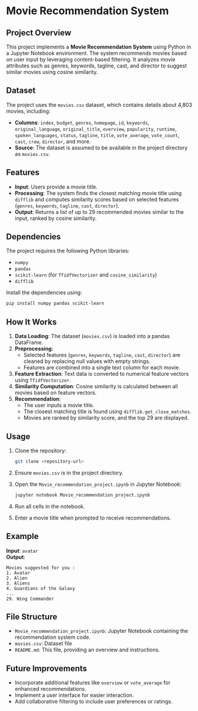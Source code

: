 # Movie Recommendation System

## Project Overview

This project implements a **Movie Recommendation System** using Python in a Jupyter Notebook environment. The system recommends movies based on user input by leveraging content-based filtering. It analyzes movie attributes such as genres, keywords, tagline, cast, and director to suggest similar movies using cosine similarity.

## Dataset

The project uses the `movies.csv` dataset, which contains details about 4,803 movies, including:

- **Columns**: `index`, `budget`, `genres`, `homepage`, `id`, `keywords`, `original_language`, `original_title`, `overview`, `popularity`, `runtime`, `spoken_languages`, `status`, `tagline`, `title`, `vote_average`, `vote_count`, `cast`, `crew`, `director`, and more.
- **Source**: The dataset is assumed to be available in the project directory as `movies.csv`.

## Features

- **Input**: Users provide a movie title.
- **Processing**: The system finds the closest matching movie title using `difflib` and computes similarity scores based on selected features (`genres`, `keywords`, `tagline`, `cast`, `director`).
- **Output**: Returns a list of up to 29 recommended movies similar to the input, ranked by cosine similarity.

## Dependencies

The project requires the following Python libraries:

- `numpy`
- `pandas`
- `scikit-learn` (for `TfidfVectorizer` and `cosine_similarity`)
- `difflib`

Install the dependencies using:

```bash
pip install numpy pandas scikit-learn
```

## How It Works

1. **Data Loading**: The dataset (`movies.csv`) is loaded into a pandas DataFrame.
2. **Preprocessing**:
   - Selected features (`genres`, `keywords`, `tagline`, `cast`, `director`) are cleaned by replacing null values with empty strings.
   - Features are combined into a single text column for each movie.
3. **Feature Extraction**: Text data is converted to numerical feature vectors using `TfidfVectorizer`.
4. **Similarity Computation**: Cosine similarity is calculated between all movies based on feature vectors.
5. **Recommendation**:
   - The user inputs a movie title.
   - The closest matching title is found using `difflib.get_close_matches`.
   - Movies are ranked by similarity score, and the top 29 are displayed.

## Usage

1. Clone the repository:

   ```bash
   git clone <repository-url>
   ```
2. Ensure `movies.csv` is in the project directory.
3. Open the `Movie_recommendation_project.ipynb` in Jupyter Notebook:

   ```bash
   jupyter notebook Movie_recommendation_project.ipynb
   ```
4. Run all cells in the notebook.
5. Enter a movie title when prompted to receive recommendations.

## Example

**Input**: `avatar`\
**Output**:

```
Movies suggested for you :
1. Avatar
2. Alien
3. Aliens
4. Guardians of the Galaxy
...
29. Wing Commander
```

## File Structure

- `Movie_recommendation_project.ipynb`: Jupyter Notebook containing the recommendation system code.
- `movies.csv`: Dataset file 
- `README.md`: This file, providing an overview and instructions.

## Future Improvements

- Incorporate additional features like `overview` or `vote_average` for enhanced recommendations.
- Implement a user interface for easier interaction.
- Add collaborative filtering to include user preferences or ratings.